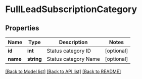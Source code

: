 # FullLeadSubscriptionCategory

## Properties
Name | Type | Description | Notes
------------ | ------------- | ------------- | -------------
**id** | **int** | Status category ID | [optional] 
**name** | **string** | Status category Name | [optional] 

[[Back to Model list]](../../README.md#documentation-for-models) [[Back to API list]](../../README.md#documentation-for-api-endpoints) [[Back to README]](../../README.md)

